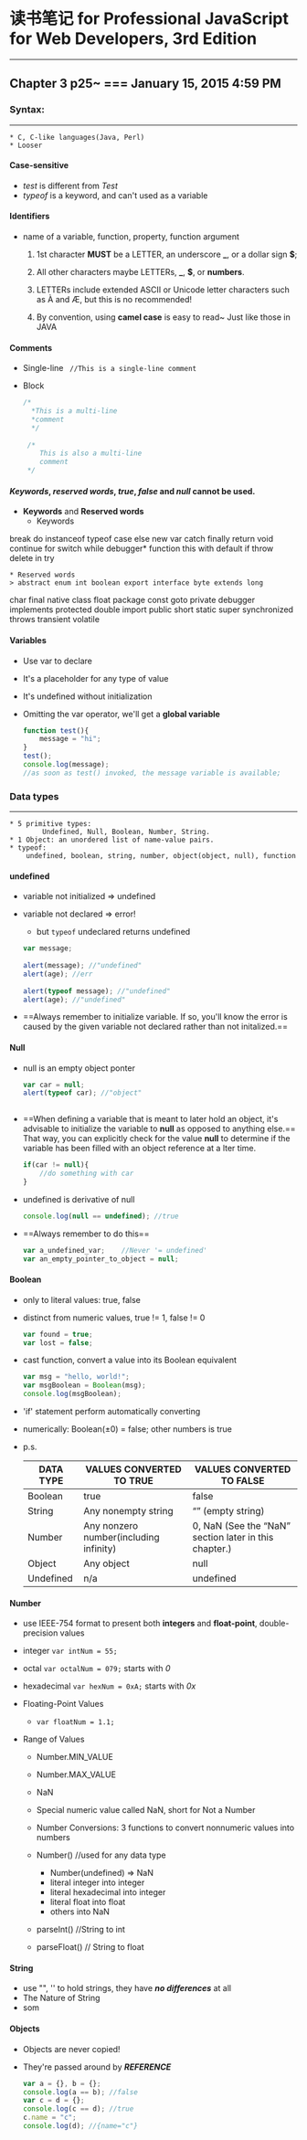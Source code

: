 # 读书笔记 for **Professional JavaScript for Web Developers, 3rd Edition**

---

## Chapter 3 p25~ === January 15, 2015 4:59 PM

### Syntax: 
---

	* C, C-like languages(Java, Perl)
	* Looser 
	
#### Case-sensitive
* *test* is different from *Test*
* *typeof* is a keyword, and can't used as a variable
	
#### Identifiers
* name of a variable, function, property, function argument
	1. 1st character **MUST** be a LETTER, an underscore **_**, or a dollar sign **$**;

	2. All other characters maybe LETTERs, **_**, **$**, or **numbers**.
	
	3. LETTERs include extended ASCII or Unicode letter characters such as À and Æ, but this is no recommended!
	
	4. By convention, using **camel case** is easy to read~ Just like those in JAVA
	
#### Comments
* Single-line ``` //This is a single-line comment```
* Block 
	
	```javascript
	/*
	  *This is a multi-line
	  *comment
	  */
	  
	 /*
	 	This is also a multi-line
	 	comment
	 */
	```
	
#### *Keywords*, *reserved words*, *true*, *false* and *null* cannot be used.

* **Keywords** and **Reserved words**
	* Keywords
	>break do instanceof typeof case else new var catch finally return void continue for switch while debugger* function this with default if throwdelete in try


	* Reserved words
	> abstract enum int boolean export interface byte extends longchar final native class float package const goto private debugger implements protected double import public short static super synchronized throws transient volatile 

#### Variables
* Use var to declare
* It's a placeholder for any type of value
* It's undefined without initialization
* Omitting the var operator, we'll get a **global variable**

	```javascript
	function test(){  
	    message = "hi";  
	}  
	test();  
	console.log(message);  
	//as soon as test() invoked, the message variable is available;
	```

### Data types
---
>
	* 5 primitive types:
			Undefined, Null, Boolean, Number, String.
	* 1 Object: an unordered list of name-value pairs.
	* typeof:
		undefined, boolean, string, number, object(object, null), function#### undefined
* variable not initialized => undefined
* variable not declared => error!
	* but `typeof` undeclared returns undefined
		
	```javascript 
	var message;
		
	alert(message); //"undefined"
	alert(age); //err
		
	alert(typeof message); //"undefined"
	alert(age); //"undefined"
	```	

* ==Always remember to initialize variable. If so, you'll know the error is caused by the given variable not declared rather than not initalized.==

#### Null
* null is an empty object ponter

	```javascript
	var car = null;
	alert(typeof car); //"object"
		
	```
	
* ==When defining a variable that is meant to later hold an object, it's advisable to initialize the variable to **null** as opposed to anything else.== That way, you can explicitly check for the value **null** to determine if the variable has been filled with an object reference at a lter time.

	```javascript
	if(car != null){
		//do something with car
	}
	```
* undefined is derivative of null
		
	```javascript
	console.log(null == undefined); //true	```
	
* ==Always remember to do this==

	```javascript
	var a_undefined_var;	//Never '= undefined'
	var an_empty_pointer_to_object = null;
	```
#### Boolean
* only to literal values: true, false
* distinct from numeric values, true != 1, false != 0
		
	```javascript	var found = true;
	var lost = false;
	```
	
* cast function, convert a value into its Boolean equivalent 
		
	```javascript
	var msg = "hello, world!";
	var msgBoolean = Boolean(msg);
	console.log(msgBoolean);
	```
	
* 'if' statement perform automatically converting
	
* numerically: Boolean(±0) = false; other numbers is true
	
* p.s. 

	DATA TYPE | VALUES CONVERTED TO TRUE | VALUES CONVERTED TO FALSE
	--------- | ------------------------ | ---------------------
	Boolean   |        true              | 	false
	String 	| 	Any nonempty string		| 	“” (empty string)
	Number 	|	Any nonzero number(including infinity) | 0, NaN (See the “NaN” section later in this chapter.)
	Object 	| 		Any object 			| null
	Undefined | 			n/a 				| undefined
	
#### Number

* use IEEE-754 format to present both **integers** and **float-point**, double-precision values
* integer `var intNum = 55;`
* octal `var octalNum = 079;` starts with *0*
* hexadecimal `var hexNum = 0xA;` starts with *0x*

* Floating-Point Values
	* `var floatNum = 1.1;`

* Range of Values 
	* Number.MIN_VALUE  
	* Number.MAX_VALUE	* NaN 
	* Special numeric value called NaN, short for Not a Number	* Number Conversions: 3 functions to convert nonnumeric values into numbers
	* Number() //used for any data type
		* Number(undefined) => NaN
		* literal integer into integer
		* literal hexadecimal into integer
		* literal float into float
		* others  into NaN
		
	* parseInt() //String to int
	* parseFloat() // String to float#### String
	
* use "", '' to hold strings, they have ***no differences*** at all* The Nature of String
* som


#### Objects* Objects are never copied!
* They're passed around by ***REFERENCE***

	```javascript
	var a = {}, b = {};
	console.log(a == b); //false	var c = d = {};
	console.log(c == d); //true
	c.name = "c";
	console.log(d); //{name="c"}